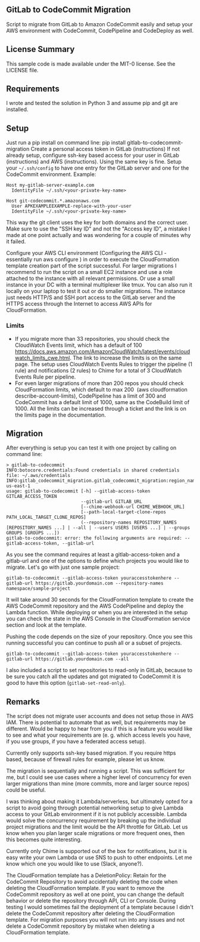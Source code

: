 ## GitLab to CodeCommit Migration

Script to migrate from GitLab to Amazon CodeCommit easily and setup your AWS environment with CodeCommit, CodePipeline and CodeDeploy as well.

## License Summary

This sample code is made available under the MIT-0 license. See the LICENSE file.


## Requirements
I wrote and tested the solution in Python 3 and assume pip and git are installed.

## Setup
Just run a pip install on command line: pip install gitlab-to-codecommit-migration
Create a personal access token in GitLab (instructions)
If not already setup, configure ssh-key based access for your user in GitLab (instructions) and AWS (instructions). Using the same key is fine.
Setup your ```~/.ssh/config``` to have one entry for the GitLab server and one for the CodeCommit environment. Example:
```
Host my-gitlab-server-example.com
  IdentityFile ~/.ssh/<your-private-key-name>

Host git-codecommit.*.amazonaws.com
  User APKEXAMPLEEXAMPLE-replace-with-your-user
  IdentityFile ~/.ssh/<your-private-key-name>
```

This way the git client uses the key for both domains and the correct user. Make sure to use the "SSH key ID" and not the "Access key ID", a mistake I made at one point actually and was wondering for a couple of minutes why it failed.

Configure your AWS CLI environment (Configuring the AWS CLI - essentially run aws configure ) in order to execute the CloudFormation template creation part of the script successful. For larger migrations I recommend to run the script on a small EC2 instance and use a role attached to the instance with all relevant permissions. Or use a small instance in your DC with a terminal multiplexer like tmux. You can also run it locally on your laptop to test it out or do smaller migrations. The instance just needs HTTP/S and SSH port access to the GitLab server and the HTTPS access through the Internet to access AWS APIs for CloudFormation.

### Limits 
* If you migrate more than 33 repositories, you should check the CloudWatch Events limit, which has a default of 100 https://docs.aws.amazon.com/AmazonCloudWatch/latest/events/cloudwatch_limits_cwe.html. The link to increase the limits is on the same page. The setup uses CloudWatch Events Rules to trigger the pipeline (1 rule) and notifications (2 rules) to Chime for a total of 3 CloudWatch Events Rule per pipeline.
* For even larger migrations of more than 200 repos you should check CloudFormation limits, which default to max 200  (aws cloudformation describe-account-limits), CodePipeline has a limit of 300 and CodeCommit has a default limit of 1000, same as the CodeBuild limit of 1000. All the limits can be increased through a ticket and the link is on the limits page in the documentation.

## Migration
After everything is setup you can test it with one project by calling on command line:

```
> gitlab-to-codecommit
INFO:botocore.credentials:Found credentials in shared credentials file: ~/.aws/credentials
INFO:gitlab_codecommit_migration.gitlab_codecommit_migration:region_name: us-east-1
usage: gitlab-to-codecommit [-h] --gitlab-access-token GITLAB_ACCESS_TOKEN
                            --gitlab-url GITLAB_URL
                            [--chime-webhook-url CHIME_WEBHOOK_URL]
                            [--path-local-target-clone-repos PATH_LOCAL_TARGET_CLONE_REPOS]
                            (--repository-names REPOSITORY_NAMES [REPOSITORY_NAMES ...] | --all | --users USERS [USERS ...] | --groups GROUPS [GROUPS ...])
gitlab-to-codecommit: error: the following arguments are required: --gitlab-access-token, --gitlab-url
```

As you see the command requires at least a gitlab-access-token and a gitlab-url and one of the options to define which projects you would like to migrate.
Let's go with just one sample project:

```
gitlab-to-codecommit --gitlab-access-token youraccesstokenhere --gitlab-url https://gitlab.yourdomain.com --repository-names namespace/sample-project
```

It will take around 30 seconds for the CloudFormation template to create the AWS CodeCommit repository and the AWS CodePipeline and deploy the Lambda function. While deploying or when you are interested in the setup you can check the state in the AWS Console in the CloudFormation service section and look at the template.

Pushing the code depends on the size of your repository. Once you see this running successful you can continue to push all or a subset of projects.

```
gitlab-to-codecommit --gitlab-access-token youraccesstokenhere --gitlab-url https://gitlab.yourdomain.com --all
```

I also included a script to set repositories to read-only in GitLab, because to be sure you catch all the updates and got migrated to CodeCommit it is good to have this option (```gitlab-set-read-only```).

## Remarks

The script does not migrate user accounts and does not setup those in AWS IAM. There is potential to automate that as well, but requirements may be different. Would be happy to hear from you if this is a feature you would like to see and what your requirements are (e. g. which access levels you have, if you use groups, if you have a federated access setup).

Currently only supports ssh-key based migration. If you require https based, because of firewall rules for example, please let us know.

The migration is sequentially and running a script. This was sufficient for me, but I could see use cases where a higher level of concurrency for even larger migrations than mine (more commits, more and larger source repos) could be useful.

I was thinking about making it Lambda/serverless, but ultimately opted for a script to avoid going through potential networking setup to give Lambda access to your GitLab environment if it is not publicly accessible. Lambda would solve the concurrency requirement by breaking up the individual project migrations and the limit would be the API throttle for GitLab. Let us know when you plan larger scale migrations or more frequent ones, then this becomes quite interesting.

Currently only Chime is supported out of the box for notifications, but it is easy write your own Lambda or use SNS to push to other endpoints. Let me know which one you would like to use (Slack, anyone?).

The CloudFormation template has a DeletionPolicy: Retain for the CodeCommit Repository to avoid accidentally deleting the code when deleting the CloudFormation template. If you want to remove the CodeCommit repository as well at one point, you can change the default behavior or delete the repository through API, CLI or Console. During testing I would sometimes fail the deployment of a template because I didn't delete the CodeCommit repository after deleting the CloudFormation template. For migration purposes you will not run into any issues and not delete a CodeCommit repository by mistake when deleting a CloudFormation template.
